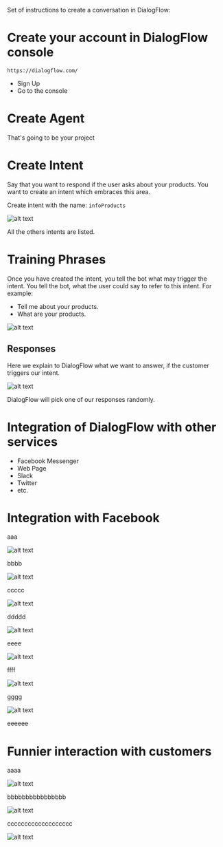 Set of instructions to create a conversation in DialogFlow:

# Create your account in DialogFlow console

```
https://dialogflow.com/
```

- Sign Up
- Go to the console

# Create Agent

That's going to be your project

# Create Intent

Say that you want to respond if the user asks about your products. You want to create an intent which embraces this area.

Create intent with the name: `infoProducts`

![alt text](https://res.cloudinary.com/montolio/image/upload/v1525623525/Screen_Shot_2018-05-06_at_6.18.12_PM_d3xg9i.png)

All the others intents are listed.

# Training Phrases

Once you have created the intent, you tell the bot what may trigger the intent. You tell the bot, what the user could say to refer to this intent. For example:

- Tell me about your products.
- What are your products.

![alt text](https://res.cloudinary.com/montolio/image/upload/c_scale,w_648/v1525623705/Screen_Shot_2018-05-06_at_6.21.24_PM_qrhxfc.png)

## Responses

Here we explain to DialogFlow what we want to answer, if the customer triggers our intent.

![alt text](https://res.cloudinary.com/montolio/image/upload/c_scale,w_800/v1525623946/Screen_Shot_2018-05-06_at_6.25.20_PM_kzgibr.png)

DialogFlow will pick one of our responses randomly.



# Integration of DialogFlow with other services

- Facebook Messenger
- Web Page
- Slack
- Twitter
- etc.

# Integration with Facebook

aaa

![alt text](https://res.cloudinary.com/montolio/image/upload/v1525625806/Messenger_SetUp_fkfulw.png)

bbbb

![alt text](https://res.cloudinary.com/montolio/image/upload/c_scale,w_800/v1525625870/newAppFB_jsohjz.png)

ccccc

![alt text](https://res.cloudinary.com/montolio/image/upload/v1525625665/FB_Token_png2uo.png)

ddddd

![alt text](https://res.cloudinary.com/montolio/image/upload/c_scale,w_800/v1525625266/Screen_Shot_2018-05-06_at_6.47.07_PM_uu7kix.png)

eeee

![alt text](https://res.cloudinary.com/montolio/image/upload/c_scale,w_800/v1525625947/setupWebhook_agabu5.png)

ffff

![alt text](https://res.cloudinary.com/montolio/image/upload/c_scale,w_800/v1525625525/New_Page_Subscription_pvlmyk.png)




gggg

![alt text](https://res.cloudinary.com/montolio/image/upload/c_scale,w_800/v1525626047/webhookComplete_ltplst.png)

eeeeee


# Funnier interaction with customers


aaaa

![alt text](https://res.cloudinary.com/montolio/image/upload/c_scale,w_250/v1525626381/addResponsesFunnier_hhoe2m.png)

bbbbbbbbbbbbbbbb

![alt text](https://res.cloudinary.com/montolio/image/upload/c_scale,w_600/v1525626491/textResponse_opl2pt.png)

ccccccccccccccccccc

![alt text](https://res.cloudinary.com/montolio/image/upload/c_scale,w_700/v1525626588/webHookDFURL_bbjxqm.png)






























